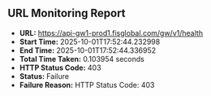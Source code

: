 ## URL Monitoring Report

- **URL:** https://api-gw1-prod1.fisglobal.com/gw/v1/health
- **Start Time:** 2025-10-01T17:52:44.232998
- **End Time:** 2025-10-01T17:52:44.336952
- **Total Time Taken:** 0.103954 seconds
- **HTTP Status Code:** 403
- **Status:** Failure
- **Failure Reason:** HTTP Status Code: 403
